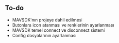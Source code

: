 ## To-do

- MAVSDK'nın projeye dahil edilmesi
- Butonlara icon atanması ve renklerinin ayarlanması
- MAVSDK temel connect ve disconnect sistemi
- Config dosyalarının ayarlanması
  
